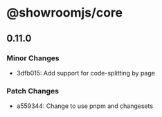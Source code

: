 # @showroomjs/core

## 0.11.0
### Minor Changes

- 3dfb015: Add support for code-splitting by page

### Patch Changes

- a559344: Change to use pnpm and changesets
